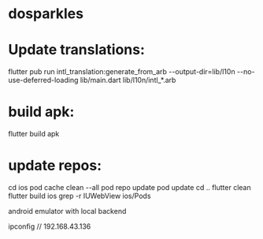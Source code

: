 # dosparkles

# Update translations:
flutter pub run intl_translation:generate_from_arb     --output-dir=lib/l10n --no-use-deferred-loading     lib/main.dart lib/l10n/intl_*.arb

# build apk:
flutter build apk


# update repos:
cd ios
pod cache clean --all
pod repo update
pod update
cd ..
flutter clean
flutter build ios
grep -r IUWebView ios/Pods


android emulator with local backend

ipconfig
// 192.168.43.136